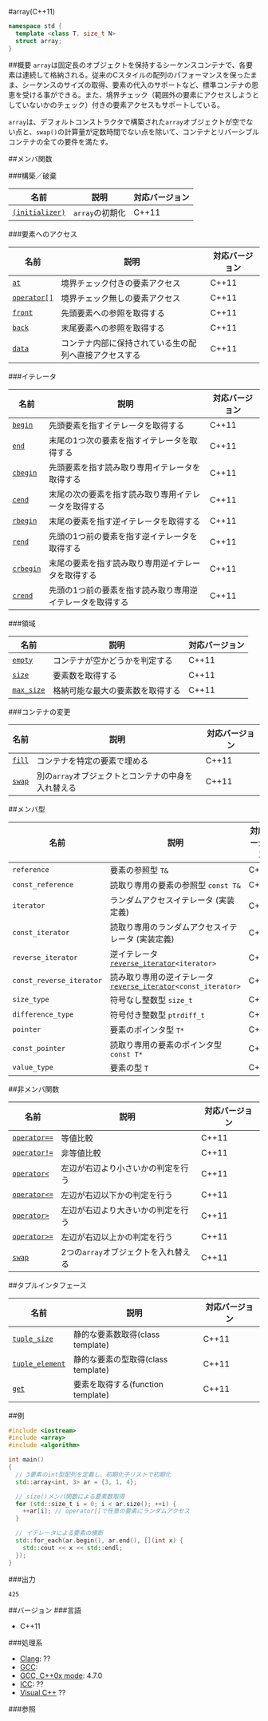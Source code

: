 #array(C++11)
```cpp
namespace std {
  template <class T, size_t N>
  struct array;
}
```

##概要
`array`は固定長のオブジェクトを保持するシーケンスコンテナで、各要素は連続して格納される。従来のCスタイルの配列のパフォーマンスを保ったまま、シーケンスのサイズの取得、要素の代入のサポートなど、標準コンテナの恩恵を受ける事ができる。また、境界チェック（範囲外の要素にアクセスしようとしていないかのチェック）付きの要素アクセスもサポートしている。

`array`は、デフォルトコンストラクタで構築された`array`オブジェクトが空でない点と、`swap()`の計算量が定数時間でない点を除いて、コンテナとリバーシブルコンテナの全ての要件を満たす。


##メンバ関数

###構築／破棄

| 名前 | 説明 | 対応バージョン |
|-------------------------------------|-----------------|-------|
| [`(initializer)`](./array/array.md) | `array`の初期化 | C++11 |


###要素へのアクセス

| 名前 | 説明 | 対応バージョン |
|----------------------------------|--------------------------------|-------|
| [`at`](./array/at.md)            | 境界チェック付きの要素アクセス | C++11 |
| [`operator[]`](./array/op_at.md) | 境界チェック無しの要素アクセス | C++11 |
| [`front`](./array/front.md)      | 先頭要素への参照を取得する | C++11 |
| [`back`](./array/back.md)        | 末尾要素への参照を取得する | C++11 |
| [`data`](./array/data.md)        | コンテナ内部に保持されている生の配列へ直接アクセスする | C++11 |


###イテレータ

| 名前 | 説明 | 対応バージョン
|---------------------------------|-----------------------------------------------------------|-------|
| [`begin`](./array/begin.md)     | 先頭要素を指すイテレータを取得する | C++11 |
| [`end`](./array/end.md)         | 末尾の1つ次の要素を指すイテレータを取得する | C++11 |
| [`cbegin`](./array/cbegin.md)   | 先頭要素を指す読み取り専用イテレータを取得する | C++11 |
| [`cend`](./array/cend.md)       | 末尾の次の要素を指す読み取り専用イテレータを取得する | C++11 |
| [`rbegin`](./array/rbegin.md)   | 末尾の要素を指す逆イテレータを取得する | C++11 |
| [`rend`](./array/rend.md)       | 先頭の1つ前の要素を指す逆イテレータを取得する | C++11 |
| [`crbegin`](./array/crbegin.md) | 末尾の要素を指す読み取り専用逆イテレータを取得する | C++11 |
| [`crend`](./array/crend.md)     | 先頭の1つ前の要素を指す読み取り専用逆イテレータを取得する | C++11 |


###領域

| 名前 | 説明 | 対応バージョン |
|-----------------------------------|----------------------------------|-------|
| [`empty`](./array/empty.md)       | コンテナが空かどうかを判定する   | C++11 |
| [`size`](./array/size.md)         | 要素数を取得する                 | C++11 |
| [`max_size`](./array/max_size.md) | 格納可能な最大の要素数を取得する | C++11 |


###コンテナの変更

| 名前 | 説明 | 対応バージョン |
|---------------------------|-----------------------------------------------------|-------|
| [`fill`](./array/fill.md) | コンテナを特定の要素で埋める                        | C++11 |
| [`swap`](./array/swap.md) | 別の`array`オブジェクトとコンテナの中身を入れ替える | C++11 |


##メンバ型

| 名前 | 説明 | 対応バージョン |
|--------------------------|------------------------------------------------------|-------|
| `reference`              | 要素の参照型 `T&` | C++11 |
| `const_reference`        | 読取り専用の要素の参照型 `const T&` | C++11 |
| `iterator`               | ランダムアクセスイテレータ (実装定義) | C++11 |
| `const_iterator`         | 読取り専用のランダムアクセスイテレータ (実装定義) | C++11 |
| `reverse_iterator`       | 逆イテレータ [`reverse_iterator`](/reference/iterator/reverse_iterator.md)`<iterator>` | C++11 |
| `const_reverse_iterator` | 読み取り専用の逆イテレータ [`reverse_iterator`](/reference/iterator/reverse_iterator.md)`<const_iterator>` | C++11 |
| `size_type`              | 符号なし整数型 `size_t` | C++11 |
| `difference_type`        | 符号付き整数型 `ptrdiff_t` | C++11 |
| `pointer`                | 要素のポインタ型 `T*` | C++11 |
| `const_pointer`          | 読取り専用の要素のポインタ型 `const T*` | C++11 |
| `value_type`             | 要素の型 `T` | C++11 |


##非メンバ関数

| 名前 | 説明 | 対応バージョン |
|------------------------------------------|--------------------------------------|-------|
| [`operator==`](./array/op_equal.md)      | 等値比較                             | C++11 |
| [`operator!=`](./array/not_equal.md)     | 非等値比較                           | C++11 |
| [`operator<`](./array/less.md)           | 左辺が右辺より小さいかの判定を行う   | C++11 |
| [`operator<=`](./array/less_equal.md)    | 左辺が右辺以下かの判定を行う         | C++11 |
| [`operator>`](./array/greater.md)        | 左辺が右辺より大きいかの判定を行う   | C++11 |
| [`operator>=`](./array/greater_equal.md) | 左辺が右辺以上かの判定を行う         | C++11 |
| [`swap`](./array/swap_free.md)           | 2つの`array`オブジェクトを入れ替える | C++11 |


##タプルインタフェース

| 名前 | 説明 | 対応バージョン |
|---------------------------------------------|------------------------------------|-------|
| [`tuple_size`](./array/tuple_size.md)       | 静的な要素数取得(class template)   | C++11 |
| [`tuple_element`](./array/tuple_element.md) | 静的な要素の型取得(class template) | C++11 |
| [`get`](./array/get.md)                     | 要素を取得する(function template)  | C++11 |

##例
```cpp
#include <iostream>
#include <array>
#include <algorithm>

int main()
{
  // 3要素のint型配列を定義し、初期化子リストで初期化
  std::array<int, 3> ar = {3, 1, 4};

  // size()メンバ関数による要素数取得
  for (std::size_t i = 0; i < ar.size(); ++i) {
    ++ar[i]; // operator[]で任意の要素にランダムアクセス
  }

  // イテレータによる要素の横断
  std::for_each(ar.begin(), ar.end(), [](int x) {
    std::cout << x << std::endl;
  });
}
```

###出力
```
425
```

##バージョン
###言語
- C++11

###処理系
- [Clang](/implementation#clang.md): ??
- [GCC](/implementation#gcc.md): 
- [GCC, C++0x mode](/implementation#gcc.md): 4.7.0
- [ICC](/implementation#icc.md): ??
- [Visual C++](/implementation#visual_cpp.md) ??


###参照


